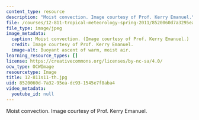 ```yaml
---
content_type: resource
description: "Moist convection. Image courtesy of Prof. Kerry Emanuel.\r\n"
file: /courses/12-811-tropical-meteorology-spring-2011/8520060d7a3295eadc931545e7f8aba4_12-811s11-th.jpg
file_type: image/jpeg
image_metadata:
  caption: Moist convection. (Image courtesy of Prof. Kerry Emanuel.)
  credit: Image courtesy of Prof. Kerry Emanuel.
  image-alt: Buoyant ascent of warm, moist air.
learning_resource_types: []
license: https://creativecommons.org/licenses/by-nc-sa/4.0/
ocw_type: OCWImage
resourcetype: Image
title: 12-811s11-th.jpg
uid: 8520060d-7a32-95ea-dc93-1545e7f8aba4
video_metadata:
  youtube_id: null
---
```

Moist convection. Image courtesy of Prof. Kerry Emanuel.
